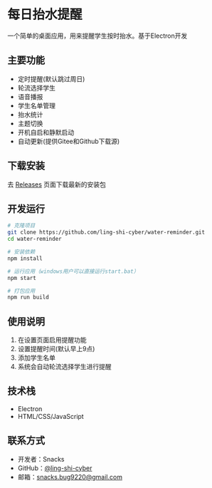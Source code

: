 # 每日抬水提醒

一个简单的桌面应用，用来提醒学生按时抬水。基于Electron开发

## 主要功能

- 定时提醒(默认跳过周日)
- 轮流选择学生
- 语音播报
- 学生名单管理
- 抬水统计
- 主题切换
- 开机自启和静默启动
- 自动更新(提供Gitee和Github下载源)

## 下载安装

去 [Releases](https://github.com/ling-shi-cyber/water-reminder/releases) 页面下载最新的安装包

## 开发运行

```bash
# 克隆项目
git clone https://github.com/ling-shi-cyber/water-reminder.git
cd water-reminder

# 安装依赖
npm install

# 运行应用（windows用户可以直接运行start.bat）
npm start

# 打包应用
npm run build
```

## 使用说明

1. 在设置页面启用提醒功能
2. 设置提醒时间(默认早上9点)
3. 添加学生名单
4. 系统会自动轮流选择学生进行提醒

## 技术栈

- Electron
- HTML/CSS/JavaScript

## 联系方式

- 开发者：Snacks
- GitHub：[@ling-shi-cyber](https://github.com/ling-shi-cyber)
- 邮箱：snacks.bug9220@gmail.com
